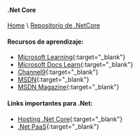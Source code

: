 #### .Net Core

[Home](https://profesantiago.github.io) \ [Repositorio de .NetCore](https://github.com/ProfeSantiago/dotNetCore)

#### Recursos de aprendizaje:
- [Microsoft Learning](https://www.microsoft.com/en-us/learning/default.aspx){:target="_blank"}
- [Microsoft Docs Learn](https://docs.microsoft.com/en-us/learn/){:target="_blank"}
- [Channel9](https://channel9.msdn.com){:target="_blank"}
- [MSDN](https://msdn.microsoft.com/en-us/dn308572.aspx){:target="_blank"}
- [MSDN Magazine](https://msdn.microsoft.com/en-us/magazine/){:target="_blank"}

#### Links importantes para .Net:
- [Hosting .Net Core](https://www.smarterasp.net/index){:target="_blank"}
- [.Net PaaS](https://appharbor.com/){:target="_blank"}
